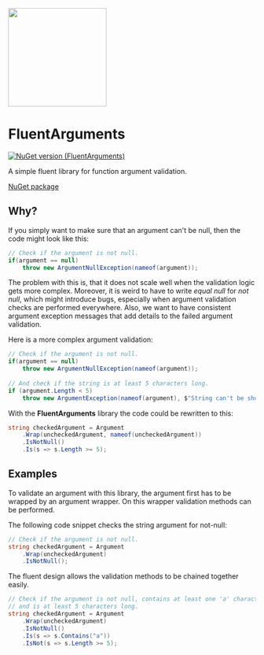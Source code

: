 <img src="https://github.com/onixion/FluentArguments/blob/main/Assets/Icon.jpg" width="200" height="200">

# FluentArguments
[![NuGet version (FluentArguments)](https://img.shields.io/nuget/v/AlinSpace.FluentArguments.svg?style=flat-square)](https://www.nuget.org/packages/AlinSpace.FluentArguments/)

A simple fluent library for function argument validation.

[NuGet package](https://www.nuget.org/packages/AlinSpace.FluentArguments/)

## Why?

If you simply want to make sure that an argument can't be null,
then the code might look like this:

```csharp
// Check if the argument is not null.
if(argument == null)
    throw new ArgumentNullException(nameof(argument));
```

The problem with this is, that it does not scale well when the validation logic gets more complex.
Moreover, it is weird to have to write *equal null* for *not null*, which might introduce bugs, 
especially when argument validation checks are performed everywhere. 
Also, we want to have consistent argument exception messages that add details to the failed argument validation.

Here is a more complex argument validation:

```csharp
// Check if the argument is not null.
if(argument == null)
    throw new ArgumentNullException(nameof(argument));
    
// And check if the string is at least 5 characters long.
if (argument.Length < 5)
    throw new ArgumentException(nameof(argument), $"String can't be shorter than 5 characters.");
```

With the **FluentArguments** library the code could be rewritten to this:

```csharp
string checkedArgument = Argument
    .Wrap(uncheckedArgument, nameof(uncheckedArgument))
    .IsNotNull()
    .Is(s => s.Length >= 5);
```

## Examples

To validate an argument with this library, the argument first has to be wrapped by an argument wrapper.
On this wrapper validation methods can be performed.

The following code snippet checks the string argument for not-null:

```csharp
// Check if the argument is not null.
string checkedArgument = Argument
    .Wrap(uncheckedArgument)
    .IsNotNull();
```

The fluent design allows the validation methods to be chained together easily.
	
```csharp
// Check if the argument is not null, contains at least one 'a' character
// and is at least 5 characters long.
string checkedArgument = Argument
    .Wrap(uncheckedArgument)
    .IsNotNull()
    .Is(s => s.Contains("a"))
    .IsNot(s => s.Length >= 5);
```

